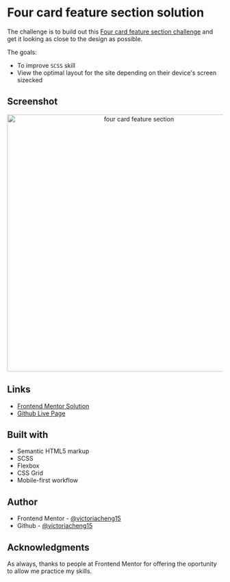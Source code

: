 # Four card feature section solution

The challenge is to build out this [Four card feature section challenge](https://www.frontendmentor.io/challenges/four-card-feature-section-weK1eFYK) and get it looking as close to the design as possible.

The goals:

- To improve `SCSS` skill
- View the optimal layout for the site depending on their device's screen sizecked

## Screenshot

<div align="center">
  <img src="https://user-images.githubusercontent.com/35031228/137995959-447f4fe1-5c85-472c-833d-7f30f0c8921e.png" alt="four card feature section" width="600"/>
</div>

## Links

- [Frontend Mentor Solution](https://www.frontendmentor.io/solutions/responsive-page-built-with-scss-flex-and-grid-z73sVToF3)
- [Github Live Page](https://victoriacheng15.github.io/frontend-mentor-challenges/four-card-feature-section/)

## Built with

- Semantic HTML5 markup
- SCSS
- Flexbox
- CSS Grid
- Mobile-first workflow

## Author

- Frontend Mentor - [@victoriacheng15](https://www.frontendmentor.io/profile/victoriacheng15)
- Github - [@victoriacheng15](https://github.com/victoriacheng15)

## Acknowledgments

As always, thanks to people at Frontend Mentor for offering the oportunity to allow me practice my skills.
